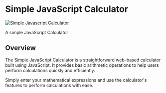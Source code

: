 # Simple JavaScript Calculator

[![Simple Javascript Calculator](https://raw.githubusercontent.com/harsh98trivedi/Simple-JavaScript-Calculator/master/images/meta.jpg)](https://harsh98trivedi.github.io/Simple-JavaScript-Calculator)

A simple JavaScript Calculator .

## Overview

The Simple JavaScript Calculator is a straightforward web-based calculator built using JavaScript. It provides basic arithmetic operations to help users perform calculations quickly and efficiently.


Simply enter your mathematical expressions and use the calculator's features to perform calculations with ease.


